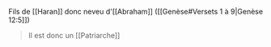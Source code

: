Fils de [[Haran]] donc neveu d'[[Abraham]] ([[Genèse#Versets 1 à 9|Genèse 12:5]])
>Il est donc un [[Patriarche]]